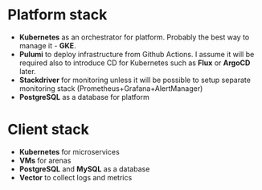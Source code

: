 # Platform stack

* **Kubernetes** as an orchestrator for platform. Probably the best way to manage it - **GKE**.
* **Pulumi** to deploy infrastructure from Github Actions. I assume it will be required also to introduce CD for Kubernetes such as **Flux** or **ArgoCD** later.
* **Stackdriver** for monitoring unless it will be possible to setup separate monitoring stack (Prometheus+Grafana+AlertManager)
* **PostgreSQL** as a database for platform

# Client stack

* **Kubernetes** for microservices
* **VMs** for arenas
* **PostgreSQL** and **MySQL** as a database
* **Vector** to collect logs and metrics
